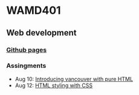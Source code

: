 # WAMD401
## Web development

### [Github pages](https://rowaxl.github.io/WAMD401/)

### Assingments
- Aug 10: [Introducing vancouver with pure HTML](https://rowaxl.github.io/WAMD401/a-01-start/vancouver.html)
- Aug 12: [HTML styling with CSS](https://rowaxl.github.io/WAMD401/a-02-start/index.html)